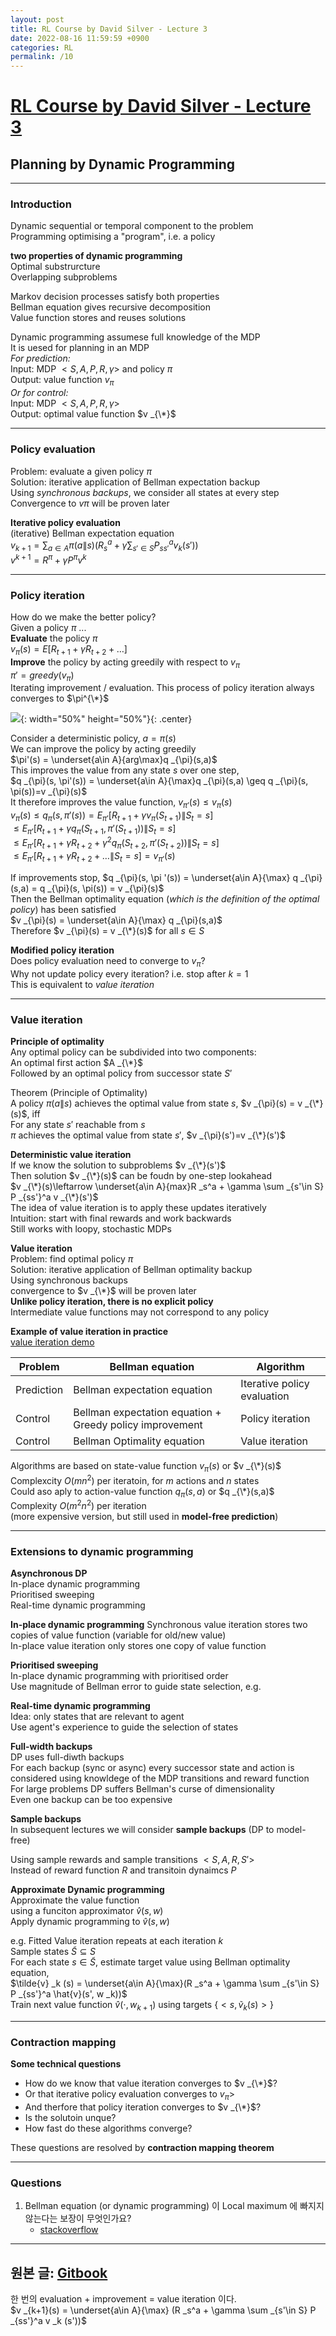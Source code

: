 ```yaml
---
layout: post
title: RL Course by David Silver - Lecture 3
date: 2022-08-16 11:59:59 +0900
categories: RL
permalink: /10
---
```


# [RL Course by David Silver - Lecture 3](https://www.youtube.com/watch?v=Nd1-UUMVfz4&list=PLqYmG7hTraZDM-OYHWgPebj2MfCFzFObQ&index=3&t=2s)


## Planning by Dynamic Programming

---

### Introduction

Dynamic sequential or temporal component to the problem <br>
Programming optimising a "program", i.e. a policy <br>

**two properties of dynamic programming**<br>
Optimal substrurcture <br>
Overlapping subproblems <br>

Markov decision processes satisfy both properties <br>
Bellman equation gives recursive decomposition <br>
Value function stores and reuses solutions <br>

Dynamic programming assumese full knowledge of the MDP <br>
It is uesed for planning in an MDP <br>
*For prediction:* <br>
Input: MDP $<S,A,P,R,\gamma>$ and policy $\pi$ <br>
Output: value function $v _{\pi}$ <br>
*Or for control:* <br>
Input: MDP $<S,A,P,R,\gamma>$ <br>
Output: optimal value function $v _{\*}$ <br>

---

### Policy evaluation

Problem: evaluate a given policy $\pi$ <br>
Solution: iterative application of Bellman expectation backup <br>
Using *synchronous backups*, we consider all states at every step <br>
Convergence to $v\pi$ will be proven later <br>

**Iterative policy evaluation** <br>
(iterative) Bellman expectation equation <br>
$v _{k+1} = \sum _{a\in A} \pi(a \|s) (R _s^a + \gamma \sum _{s'\in S} P _{ss'}^a v _k(s'))$ <br>
$v^{k+1} = R^{\pi} +\gamma P^{\pi} v^k$ <br>

---

### Policy iteration

How do we make the better policy? <br>
Given a policy $\pi$ ... <br>
**Evaluate** the policy $\pi$ <br>
$v _{\pi} (s) = E[R _{t+1} + \gamma R _{t+2} + \dots]$ <br>
**Improve** the policy by acting greedily with respect to $v _{\pi}$ <br>
$\pi' = greedy(v _{\pi})$ <br>
Iterating improvement / evaluation. This process of policy iteration always converges to $\pi^{\*}$ <br>

![](/public/img/2022-08-16-RLCoursebyDavidSilver-Lecture3/1.png){: width="50%" height="50%"}{: .center}

Consider a deterministic policy, $a=\pi(s)$ <br>
We can improve the policy by acting greedily <br>
$\pi'(s) = \underset{a\in A}{arg\max}q _{\pi}(s,a)$ <br>
This improves the value from any state $s$ over one step, <br>
$q _{\pi}(s, \pi'(s)) = \underset{a\in A}{\max}q _{\pi}(s,a) \geq q _{\pi}(s, \pi(s))=v _{\pi}(s)$ <br>
It therefore improves the value function, $v _{\pi'}(s)\leq v _{\pi}(s)$ <br>
$v _{\pi}(s) \leq q _{\pi}(s,\pi'(s))=E _{\pi '}[R _{t+1}+\gamma v _{\pi}(S _{t+1}) \| S _t = s]$ <br>
$\leq E _{\pi'}[R _{t+1} + \gamma q _{\pi}(S _{t+1}, \pi ' (S _{t+1})) \| S _t = s]$ <br>
$\leq E _{\pi '}[R _{t+1} + \gamma R _{t+2} + \gamma^2 q _{\pi}(S _{t+2}, \pi ' (S _{t+2})) \| S _t = s]$ <br>
$\leq E _{\pi '}[R _{t+1} + \gamma R _{t+2} + \dots \| S _t = s] = v _{\pi '} (s)$ <br>

If improvements stop,
$q _{\pi}(s, \pi '(s)) = \underset{a\in A}{\max} q _{\pi} (s,a) = q _{\pi}(s, \pi(s)) = v _{\pi}(s)$ <br>
Then the Bellman optimality equation (*which is the definition of the optimal policy*) has been satisfied <br>
$v _{\pi}(s) = \underset{a\in A}{\max} q _{\pi}(s,a)$ <br>
Therefore $v _{\pi}(s) = v _{\*}(s)$ for all $s\in S$ <br>

**Modified policy iteration** <br>
Does policy evaluation need to converge to $v _{\pi}$? <br>
Why not update policy every iteration? i.e. stop after $k=1$ <br>
This is equivalent to *value iteration* <br>

---

### Value iteration

**Principle of optimality** <br>
Any optimal policy can be subdivided into two components: <br>
An optimal first action $A _{\*}$ <br>
Followed by an optimal policy from successor state $S'$ <br>

Theorem (Principle of Optimality) <br>
A policy $\pi(a\|s)$ achieves the optimal value from state $s$, $v _{\pi}(s) = v _{\*}(s)$, iff <br>
For any state $s'$ reachable from $s$ <br>
$\pi$ achieves the optimal value from state $s'$, $v _{\pi}(s')=v _{\*}(s')$ <br>

**Deterministic value iteration** <br>
If we know the solution to subproblems $v _{\*}(s')$ <br>
Then solution $v _{\*}(s)$ can be foudn by one-step lookahead <br>
$v _{\*}(s)\leftarrow \underset{a\in A}{max}R _s^a + \gamma \sum _{s'\in S} P _{ss'}^a v _{\*}(s')$ <br>
The idea of value iteration is to apply these updates iteratively <br>
Intuition: start with final rewards and work backwards <br>
Still works with loopy, stochastic MDPs <br>

**Value iteration** <br>
Problem: find optimal policy $\pi$ <br>
Solution: iterative application of Bellman optimality backup <br>
Using synchronous backups <br>
convergence to $v _{\*}$ will be proven later <br>
**Unlike policy iteration, there is no explicit policy** <br>
Intermediate value functions may not correspond to any policy <br>

**Example of value iteration in practice** <br>
[value iteration demo](http://www.cs.ubc.ca/~poole/demos/mdp/vi.html) <br>

Problem | Bellman equation | Algorithm
--|--|--
Prediction | Bellman expectation equation | Iterative policy evaluation
Control | Bellman expectation equation + Greedy policy improvement | Policy iteration
Control | Bellman Optimality equation | Value iteration

Algorithms are based on state-value function $v _{\pi}(s)$ or $v _{\*}(s)$<br>
Complexcity $O(mn^2)$ per iteratoin, for $m$ actions and $n$ states <br>
Could aso aply to action-value function $q _{\pi}(s,a)$ or $q _{\*}(s,a)$ <br>
Complexity $O(m^2 n^2)$ per iteration <br>
(more expensive version, but still used in **model-free prediction**) <br>

---

### Extensions to dynamic programming

**Asynchronous DP** <br>
In-place dynamic programming <br>
Prioritised sweeping <br>
Real-time dynamic programming <br>

**In-place dynamic programming**
Synchronous value iteration stores two copies of value function (variable for old/new value) <br>
In-place value iteration only stores one copy of value function <br>

**Prioritised sweeping** <br>
In-place dynamic programming with prioritised order <br>
Use magnitude of Bellman error to guide state selection, e.g. <br>

**Real-time dynamic programming** <br>
Idea: only states that are relevant to agent <br>
Use agent's experience to guide the selection of states <br>

**Full-width backups** <br>
DP uses full-diwth backups <br>
For each backup (sync or async) every successor state and action is considered using knowldege of the MDP transitions and reward function <br>
For large problems DP suffers Bellman's curse of dimensionality <br>
Even one backup can be too expensive

**Sample backups** <br>
In subsequent lectures we will consider **sample backups** (DP to model-free)<br>

Using sample rewards and sample transitions $<S,A,R,S'>$ <br>
Instead of reward function $R$ and transitoin dynaimcs $P$ <br>

**Approximate Dynamic programming** <br>
Approximate the value function <br>
using a funciton approximator $\hat{v}(s,w)$ <br>
Apply dynamic programming to $\hat{v}(s,w)$ <br>

e.g. Fitted Value iteration repeats at each iteration $k$ <br>
Sample states $\tilde{S}\subseteq S$ <br>
For each state $s\in \tilde{S}$, estimate target value using Bellman optimality equation, <br>
$\tilde{v} _k (s) = \underset{a\in A}{\max}(R _s^a + \gamma \sum _{s'\in S} P _{ss'}^a \hat{v}(s', w _k))$ <br>
Train next value function $\hat{v}(\cdot, w _{k+1})$ using targets $\{<s, \tilde{v} _k (s)>\}$ <br>

---

### Contraction mapping

**Some technical questions** <br>
* How do we know that value iteration converges to $v _{\*}$?
* Or that iterative policy evaluation converges to $v _{\pi}>$
* And therfore that policy iteration converges to $v _{\*}$?
* Is the solutoin unque?
* How fast do these algorithms converge? <br>
  
These questions are resolved by **contraction mapping theorem**

 

---

### Questions

1. Bellman equation (or dynamic programming) 이 Local maximum 에 빠지지 않는다는 보장이 무엇인가요? <br>
   - [stackoverflow](https://stackoverflow.com/questions/20388453/global-minima-and-dynamic-programming) <br>


---

## 원본 글: [Gitbook](https://dnddnjs.gitbooks.io/rl/content/dynamic_programming_1.html)

한 번의 evaluation + improvement = value iteration 이다.<br>
$v _{k+1}(s) = \underset{a\in A}{\max} (R _s^a + \gamma \sum _{s'\in S} P _{ss'}^a v _k (s'))$ <br>

